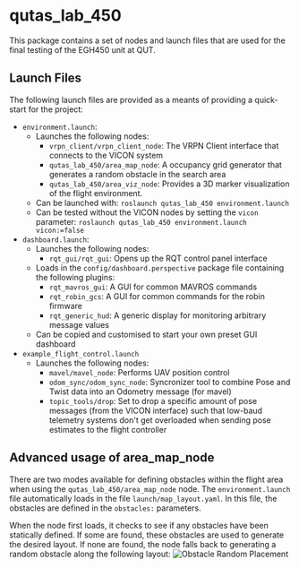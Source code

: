 # qutas_lab_450
This package contains a set of nodes and launch files that are used for the final testing of the EGH450 unit at QUT.

## Launch Files
The following launch files are provided as a meants of providing a quick-start for the project:
- `environment.launch`:
	- Launches the following nodes:
		- `vrpn_client/vrpn_client_node`: The VRPN Client interface that connects to the VICON system
		- `qutas_lab_450/area_map_node`: A occupancy grid generator that generates a random obstacle in the search area
		- `qutas_lab_450/area_viz_node`: Provides a 3D marker visualization of the flight environment.
	- Can be launched with: `roslaunch qutas_lab_450 environment.launch`
	- Can be tested without the VICON nodes by setting the `vicon` parameter: `roslaunch qutas_lab_450 environment.launch vicon:=false`
- `dashboard.launch`:
	- Launches the following nodes:
		- `rqt_gui/rqt_gui`: Opens up the RQT control panel interface
	- Loads in the `config/dashboard.perspective` package file containing the following plugins:
		- `rqt_mavros_gui`: A GUI for common MAVROS commands
		- `rqt_robin_gcs`: A GUI for common commands for the robin firmware
		- `rqt_generic_hud`: A generic display for monitoring arbitrary message values
	- Can be copied and customised to start your own preset GUI dashboard
- `example_flight_control.launch`
	- Launches the following nodes:
		- `mavel/mavel_node`: Performs UAV position control
		- `odom_sync/odom_sync_node`: Syncronizer tool to combine Pose and Twist data into an Odometry message (for mavel)
		- `topic_tools/drop`: Set to drop a specific amount of pose messages (from the VICON interface) such that low-baud telemetry systems don't get overloaded when sending pose estimates to the flight controller

## Advanced usage of area_map_node
There are two modes available for defining obstacles within the flight area when using the `qutas_lab_450/area_map_node` node. The `environment.launch` file automatically loads in the file `launch/map_layout.yaml`. In this file, the obstacles are defined in the `obstacles:` parameters.

When the node first loads, it checks to see if any obstacles have been statically defined. If some are found, these obstacles are used to generate the desired layout. If none are found, the node falls back to generating a random obstacle along the following layout:
![Obstacle Random Placement](https://raw.github.com/qutas/qutas_lab_450/master/resources/occupancy_rand.png)
